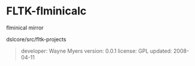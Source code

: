 # FLTK-flminicalc
flminical mirror

dslcore/src/fltk-projects

> developer:	Wayne Myers
> version:	0.0.1
> license:	GPL
> updated:	2008-04-11


